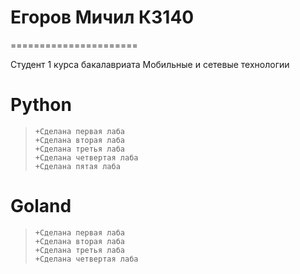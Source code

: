 # Егоров Мичил К3140
======================

Студент 1 курса бакалавриата Мобильные и сетевые технологии

# Python
>     +Сделана первая лаба
>     +Сделана вторая лаба
>     +Сделана третья лаба
>     +Сделана четвертая лаба
>     +Сделана пятая лаба

# Goland
>     +Сделана первая лаба
>     +Сделана вторая лаба
>     +Сделана третья лаба
>     +Сделана четвертая лаба
